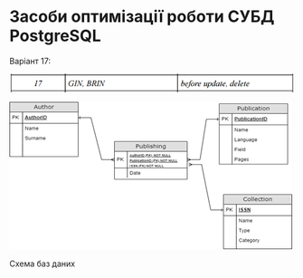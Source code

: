 
# Засоби оптимізації роботи СУБД PostgreSQL

Варіант 17:

![Варіант](/pic1.png)

![Схема баз даних](/pic2.png)

Схема баз даних